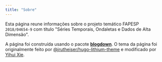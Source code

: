 ```yaml
---
title: "Sobre"
---
```


Esta página reune informações sobre o projeto temático FAPESP `2018/04654-9` com título "Séries Temporais, Ondaletas e Dados de Alta Dimensão".

A página foi construída usando o pacote [**blogdown**](https://github.com/rstudio/blogdown). O tema da página foi originalmente feito por [@jrutheiser/hugo-lithium-theme](https://github.com/jrutheiser/hugo-lithium-theme) e modificado por [Yihui Xie](https://github.com/yihui/hugo-lithium).
